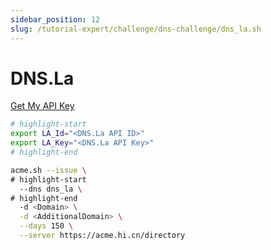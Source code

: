 ```yaml
---
sidebar_position: 12
slug: /tutorial-expert/challenge/dns-challenge/dns_la.sh
---
```


# DNS.La

<p><a href="https://www.dns.la/manage/APISet.aspx" className="button button--secondary button--lg text--no-decoration">Get My API Key</a></p>

```bash
# highlight-start
export LA_Id="<DNS.La API ID>"
export LA_Key="<DNS.La API Key>"
# highlight-end

acme.sh --issue \
# highlight-start
  --dns dns_la \
# highlight-end
  -d <Domain> \
  -d <AdditionalDomain> \
  --days 150 \
  --server https://acme.hi.cn/directory
```
